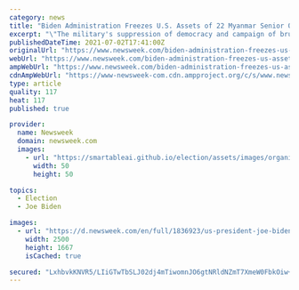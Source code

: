 ```yaml
---
category: news
title: "Biden Administration Freezes U.S. Assets of 22 Myanmar Senior Officials, Family Members"
excerpt: "\"The military's suppression of democracy and campaign of brutal violence against the people of Burma are unacceptable,\" said the Treasury Department in announcing the sanctions."
publishedDateTime: 2021-07-02T17:41:00Z
originalUrl: "https://www.newsweek.com/biden-administration-freezes-us-assets-22-myanmar-senior-officials-family-members-1606536"
webUrl: "https://www.newsweek.com/biden-administration-freezes-us-assets-22-myanmar-senior-officials-family-members-1606536"
ampWebUrl: "https://www.newsweek.com/biden-administration-freezes-us-assets-22-myanmar-senior-officials-family-members-1606536?amp=1"
cdnAmpWebUrl: "https://www-newsweek-com.cdn.ampproject.org/c/s/www.newsweek.com/biden-administration-freezes-us-assets-22-myanmar-senior-officials-family-members-1606536?amp=1"
type: article
quality: 117
heat: 117
published: true

provider:
  name: Newsweek
  domain: newsweek.com
  images:
    - url: "https://smartableai.github.io/election/assets/images/organizations/newsweek.com-50x50.jpg"
      width: 50
      height: 50

topics:
  - Election
  - Joe Biden

images:
  - url: "https://d.newsweek.com/en/full/1836923/us-president-joe-biden.jpg"
    width: 2500
    height: 1667
    isCached: true

secured: "LxhbvkKNVR5/LIiGTwTbSLJ02dj4mTiwomnJO6gtNRldNZmT7XmeW0FbkOiw+HitTyJnDIhVDfFVrmf14/4b1KGA98hlZGRabPeDE/BsLQbP7vYfOCBGNFCcAhBpq4OtzGka8xfMYmCq3q/4PxVcywsGkjS10tfI5zJkRpxF2s7BIzGdrZdQk0Orw4H4/AGc0UOTQ+FCR9z9QKZFgsI9epje3FaVHzss2l89SQ2RZX4elCMbPiQUTn4dCHOTqKb9BPWtcLtA5Qa8Xf/iFTTxdS9bVjYwAEhqrkzFOHerPchg8nTNyxcUhEsqn6o8i0vJqgYbO2W8GyV6krvabcg9nzI+TwX+B7j7jrN/+0pq40Q=;YFTs/4wvw+Afw098oPiZag=="
---
```



